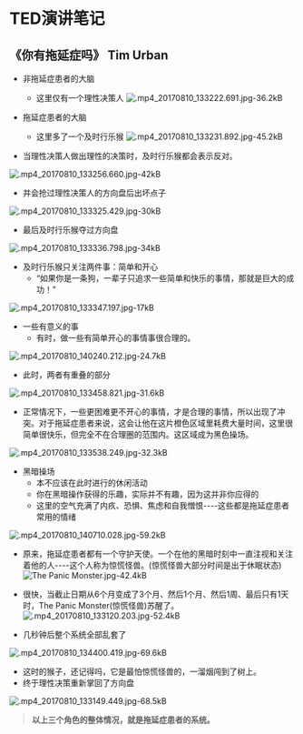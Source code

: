 # TED演讲笔记

## 《你有拖延症吗》 Tim Urban

- 非拖延症患者的大脑
  - 这里仅有一个理性决策人 
![.mp4_20170810_133222.691.jpg-36.2kB][1]

- 拖延症患者的大脑
  - 这里多了一个及时行乐猴
![.mp4_20170810_133231.892.jpg-45.2kB][2]

- 当理性决策人做出理性的决策时，及时行乐猴都会表示反对。

![.mp4_20170810_133256.660.jpg-42kB][3]

- 并会抢过理性决策人的方向盘后出坏点子

![.mp4_20170810_133325.429.jpg-30kB][4]

- 最后及时行乐猴夺过方向盘

![.mp4_20170810_133336.798.jpg-34kB][5]

- 及时行乐猴只关注两件事：简单和开心
  - “如果你是一条狗，一辈子只追求一些简单和快乐的事情，那就是巨大的成功！” 

![.mp4_20170810_133347.197.jpg-17kB][6]

- 一些有意义的事
  - 有时，做一些有简单开心的事情事很合理的。 

![.mp4_20170810_140240.212.jpg-24.7kB][7]

- 此时，两者有重叠的部分

![.mp4_20170810_133458.821.jpg-31.6kB][8]

- 正常情况下，一些更困难更不开心的事情，才是合理的事情，所以出现了冲突。对于拖延症患者来说，这会让他在这片橙色区域里耗费大量时间，这里很简单很快乐，但完全不在合理圈的范围内。这区域成为黑色操场。

![.mp4_20170810_133538.249.jpg-32.3kB][9]

- 黑暗操场
  - 本不应该在此时进行的休闲活动
  - 你在黑暗操作获得的乐趣，实际并不有趣，因为这并非你应得的
  - 这里的空气充满了内疚、恐惧、焦虑和自我憎恨----这些都是拖延症患者常用的情绪

![.mp4_20170810_140710.028.jpg-59.2kB][10]

- 原来，拖延症患者都有一个守护天使。一个在他的黑暗时刻中一直注视和关注着他的人----这个人称为惊慌怪兽。(惊慌怪兽大部分时间是出于休眠状态)
![The Panic Monster.jpg-42.4kB][11]

- 很快，当截止日期从6个月变成了3个月、然后1个月、然后1周、最后只有1天时，The Panic Monster(惊慌怪兽)苏醒了。
![.mp4_20170810_133120.203.jpg-52.4kB][12]

- 几秒钟后整个系统全部乱套了

![.mp4_20170810_134400.419.jpg-69.6kB][13]

- 这时的猴子，还记得吗，它是最怕惊慌怪兽的，一溜烟闯到了树上。
- 终于理性决策重新掌回了方向盘

![.mp4_20170810_133149.449.jpg-68.5kB][14]

> **以上三个角色的整体情况，就是拖延症患者的系统。**


  [1]: http://static.zybuluo.com/szy0syz/smpqopiyulu6378lx6cn48m9/.mp4_20170810_133222.691.jpg
  [2]: http://static.zybuluo.com/szy0syz/rphw90dn630dkegvxm8ppcya/.mp4_20170810_133231.892.jpg
  [3]: http://static.zybuluo.com/szy0syz/si7svteq5frxqtbbchlloahu/.mp4_20170810_133256.660.jpg
  [4]: http://static.zybuluo.com/szy0syz/qad23mazs4a7dxht3luwoyz6/.mp4_20170810_133325.429.jpg
  [5]: http://static.zybuluo.com/szy0syz/sqesnsf6t5wr8ksp3e8fqwmw/.mp4_20170810_133336.798.jpg
  [6]: http://static.zybuluo.com/szy0syz/8qo9oaufgq0sa6rolz3fpefk/.mp4_20170810_133347.197.jpg
  [7]: http://static.zybuluo.com/szy0syz/6vocl3k465ncg9hszjv0i2eg/.mp4_20170810_140240.212.jpg
  [8]: http://static.zybuluo.com/szy0syz/ofcijten99wrz9bkxjb78spq/.mp4_20170810_133458.821.jpg
  [9]: http://static.zybuluo.com/szy0syz/ix5g6ovvjy5dz65g95jdu4v7/.mp4_20170810_133538.249.jpg
  [10]: http://static.zybuluo.com/szy0syz/i25sc0fhd21cebr2zy5pa733/.mp4_20170810_140710.028.jpg
  [11]: http://static.zybuluo.com/szy0syz/1ug735277ii2ugugdi2odl2k/The%20Panic%20Monster.jpg
  [12]: http://static.zybuluo.com/szy0syz/no0b3ejnrcgr2xabpsoz4c22/.mp4_20170810_133120.203.jpg
  [13]: http://static.zybuluo.com/szy0syz/7cobvz5stdcfem5yzhd9x1ef/.mp4_20170810_134400.419.jpg
  [14]: http://static.zybuluo.com/szy0syz/7zqyalxo16e2kyy012k6od9k/.mp4_20170810_133149.449.jpg
